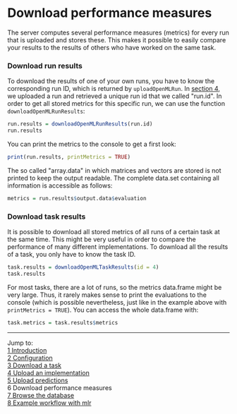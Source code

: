 Download performance measures
=============================

The server computes several performance measures (metrics) for every run that is uploaded and stores these. This makes it possible to easily compare your results to the results of others who have worked
on the same task. 

### Download run results
To download the results of one of your own runs, you have to know the corresponding run ID, which is returned by `uploadOpenMLRun`. In [section 4](4-Upload-predictions.md), we uploaded a run and
retrieved a unique run id that we called "run.id". In order to get all stored metrics for this
specific run, we can use the function `downloadOpenMLRunResults`:


```r
run.results = downloadOpenMLRunResults(run.id)
run.results
```
You can print the metrics to the console to get a first look:

```r
print(run.results, printMetrics = TRUE)
```
The so called "array.data" in which matrices and vectors are stored is not printed to keep
the output readable. The complete data.set containing all information is accessible as follows:

```r
metrics = run.results$output.data$evaluation
```
### Download task results
It is possible to download all stored metrics of all runs of a certain task at the same time. This
might be very useful in order to compare the performance of many different implementations. To
download all the results of a task, you only have to know the task ID. 


```r
task.results = downloadOpenMLTaskResults(id = 4)
task.results
```
For most tasks, there are a lot of runs, so the metrics data.frame might be very large. Thus, it
rarely makes sense to print the evaluations to the console (which is possible nevertheless, just
like in the example above with `printMetrics = TRUE`). You can access the whole data.frame with:

```r
task.metrics = task.results$metrics
```

----------------------------------------------------------------------------------------------------
Jump to:   
[1 Introduction](1-Introduction.md)  
[2 Configuration](2-Configuration.md)  
[3 Download a task](3-Download-a-task.md)  
[4 Upload an implementation](4-Upload-an-implementation.md)  
[5 Upload predictions](5-Upload-predictions.md)  
6 Download performance measures  
[7 Browse the database](7-Browse-the-database.md)  
[8 Example workflow with mlr](8-Example-workflow-with-mlr.md)
